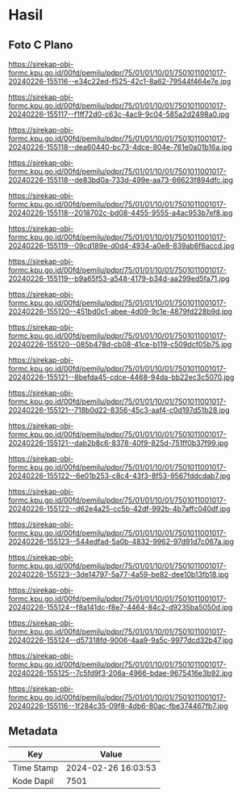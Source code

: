 # Hasil

## Foto C Plano

https://sirekap-obj-formc.kpu.go.id/00fd/pemilu/pdpr/75/01/01/10/01/7501011001017-20240226-155116--e34c22ed-f525-42c1-8a62-79544f464e7e.jpg

https://sirekap-obj-formc.kpu.go.id/00fd/pemilu/pdpr/75/01/01/10/01/7501011001017-20240226-155117--f1ff72d0-c63c-4ac9-9c04-585a2d2498a0.jpg

https://sirekap-obj-formc.kpu.go.id/00fd/pemilu/pdpr/75/01/01/10/01/7501011001017-20240226-155118--dea60440-bc73-4dce-804e-761e0a01b16a.jpg

https://sirekap-obj-formc.kpu.go.id/00fd/pemilu/pdpr/75/01/01/10/01/7501011001017-20240226-155118--de83bd0a-733d-499e-aa73-66623f894dfc.jpg

https://sirekap-obj-formc.kpu.go.id/00fd/pemilu/pdpr/75/01/01/10/01/7501011001017-20240226-155118--2018702c-bd08-4455-9555-a4ac953b7ef8.jpg

https://sirekap-obj-formc.kpu.go.id/00fd/pemilu/pdpr/75/01/01/10/01/7501011001017-20240226-155119--09cd189e-d0d4-4934-a0e8-839ab6f6accd.jpg

https://sirekap-obj-formc.kpu.go.id/00fd/pemilu/pdpr/75/01/01/10/01/7501011001017-20240226-155119--b9a65f53-a548-4179-b34d-aa299ed5fa71.jpg

https://sirekap-obj-formc.kpu.go.id/00fd/pemilu/pdpr/75/01/01/10/01/7501011001017-20240226-155120--451bd0c1-abee-4d09-9c1e-4879fd228b9d.jpg

https://sirekap-obj-formc.kpu.go.id/00fd/pemilu/pdpr/75/01/01/10/01/7501011001017-20240226-155120--085b478d-cb08-41ce-b119-c509dcf05b75.jpg

https://sirekap-obj-formc.kpu.go.id/00fd/pemilu/pdpr/75/01/01/10/01/7501011001017-20240226-155121--8befda45-cdce-4468-94da-bb22ec3c5070.jpg

https://sirekap-obj-formc.kpu.go.id/00fd/pemilu/pdpr/75/01/01/10/01/7501011001017-20240226-155121--718b0d22-8356-45c3-aaf4-c0d197d51b28.jpg

https://sirekap-obj-formc.kpu.go.id/00fd/pemilu/pdpr/75/01/01/10/01/7501011001017-20240226-155121--dab2b8c6-8378-40f9-825d-751ff0b37f99.jpg

https://sirekap-obj-formc.kpu.go.id/00fd/pemilu/pdpr/75/01/01/10/01/7501011001017-20240226-155122--6e01b253-c8c4-43f3-8f53-9567fddcdab7.jpg

https://sirekap-obj-formc.kpu.go.id/00fd/pemilu/pdpr/75/01/01/10/01/7501011001017-20240226-155122--d62e4a25-cc5b-42df-992b-4b7affc040df.jpg

https://sirekap-obj-formc.kpu.go.id/00fd/pemilu/pdpr/75/01/01/10/01/7501011001017-20240226-155123--544edfad-5a0b-4832-9962-97d91d7c067a.jpg

https://sirekap-obj-formc.kpu.go.id/00fd/pemilu/pdpr/75/01/01/10/01/7501011001017-20240226-155123--3de14797-5a77-4a59-be82-dee10b13fb18.jpg

https://sirekap-obj-formc.kpu.go.id/00fd/pemilu/pdpr/75/01/01/10/01/7501011001017-20240226-155124--f8a141dc-f8e7-4464-84c2-d9235ba5050d.jpg

https://sirekap-obj-formc.kpu.go.id/00fd/pemilu/pdpr/75/01/01/10/01/7501011001017-20240226-155124--d57318fd-9006-4aa9-9a5c-9977dcd32b47.jpg

https://sirekap-obj-formc.kpu.go.id/00fd/pemilu/pdpr/75/01/01/10/01/7501011001017-20240226-155125--7c5fd9f3-206a-4966-bdae-9675416e3b92.jpg

https://sirekap-obj-formc.kpu.go.id/00fd/pemilu/pdpr/75/01/01/10/01/7501011001017-20240226-155116--1f284c35-09f8-4db6-80ac-fbe374467fb7.jpg


## Metadata

| Key        | Value               |
| ---------- | ------------------- |
| Time Stamp | 2024-02-26 16:03:53 |
| Kode Dapil | 7501                |



